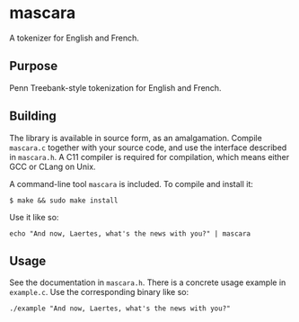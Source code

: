 # mascara

A tokenizer for English and French.

## Purpose

Penn Treebank-style tokenization for English and French.

## Building

The library is available in source form, as an amalgamation. Compile `mascara.c`
together with your source code, and use the interface described in `mascara.h`.
A C11 compiler is required for compilation, which means either GCC or CLang on
Unix.

A command-line tool `mascara` is included. To compile and install it:

    $ make && sudo make install

Use it like so:

    echo "And now, Laertes, what's the news with you?" | mascara

## Usage

See the documentation in `mascara.h`. There is a concrete usage example in
`example.c`. Use the corresponding binary like so:

    ./example "And now, Laertes, what's the news with you?"
